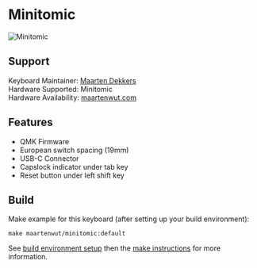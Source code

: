 # Minitomic

![Minitomic](https://i.imgur.com/wGtNokW.jpg)

## Support
Keyboard Maintainer: [Maarten Dekkers](https://github.com/maartenwut)  
Hardware Supported: Minitomic  
Hardware Availability: [maartenwut.com](https://maartenwut.com)  


## Features
- QMK Firmware  
- European switch spacing (19mm)  
- USB-C Connector  
- Capslock indicator under tab key  
- Reset button under left shift key  

## Build
Make example for this keyboard (after setting up your build environment):

    make maartenwut/minitomic:default

See [build environment setup](https://docs.qmk.fm/#/getting_started_build_tools) then the [make instructions](https://docs.qmk.fm/#/getting_started_make_guide) for more information.